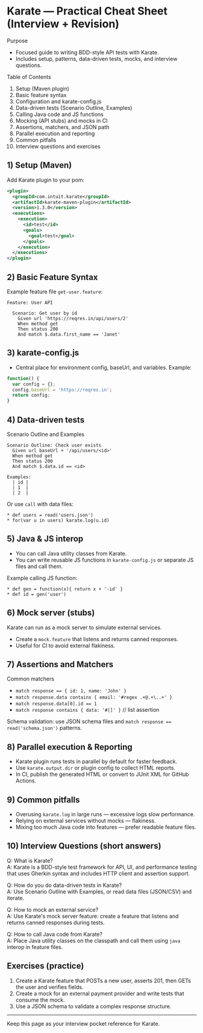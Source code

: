 # Karate — Practical Cheat Sheet (Interview + Revision)

Purpose
- Focused guide to writing BDD-style API tests with Karate.
- Includes setup, patterns, data-driven tests, mocks, and interview questions.

Table of Contents
1. Setup (Maven plugin)
2. Basic feature syntax
3. Configuration and karate-config.js
4. Data-driven tests (Scenario Outline, Examples)
5. Calling Java code and JS functions
6. Mocking (API stubs) and mocks in CI
7. Assertions, matchers, and JSON path
8. Parallel execution and reporting
9. Common pitfalls
10. Interview questions and exercises

## 1) Setup (Maven)
Add Karate plugin to your pom:
```xml
<plugin>
  <groupId>com.intuit.karate</groupId>
  <artifactId>karate-maven-plugin</artifactId>
  <version>1.3.0</version>
  <executions>
    <execution>
      <id>test</id>
      <goals>
        <goal>test</goal>
      </goals>
    </execution>
  </executions>
</plugin>
```

## 2) Basic Feature Syntax

Example feature file `get-user.feature`:
```cucumber
Feature: User API

  Scenario: Get user by id
    Given url 'https://reqres.in/api/users/2'
    When method get
    Then status 200
    And match $.data.first_name == 'Janet'
```

## 3) karate-config.js
- Central place for environment config, baseUrl, and variables.
Example:
```javascript
function() {
  var config = {};
  config.baseUrl = 'https://reqres.in';
  return config;
}
```

## 4) Data-driven tests

Scenario Outline and Examples
```cucumber
Scenario Outline: Check user exists
  Given url baseUrl + '/api/users/<id>'
  When method get
  Then status 200
  And match $.data.id == <id>

Examples:
  | id |
  | 1  |
  | 2  |
```

Or use `call` with data files:
```cucumber
* def users = read('users.json')
* for(var u in users) karate.log(u.id)
```

## 5) Java & JS interop

- You can call Java utility classes from Karate.
- You can write reusable JS functions in `karate-config.js` or separate JS files and call them.

Example calling JS function:
```cucumber
* def gen = function(x){ return x + '-id' }
* def id = gen('user')
```

## 6) Mock server (stubs)
Karate can run as a mock server to simulate external services.
- Create a `mock.feature` that listens and returns canned responses.
- Useful for CI to avoid external flakiness.

## 7) Assertions and Matchers

Common matchers
- `match response == { id: 1, name: 'John' }`
- `match response.data contains { email: '#regex .+@.+\..+' }`
- `match response.data[0].id == 1`
- `match response contains { data: '#[]' }` // list assertion

Schema validation: use JSON schema files and `match response == read('schema.json')` patterns.

## 8) Parallel execution & Reporting

- Karate plugin runs tests in parallel by default for faster feedback.
- Use `karate.output.dir` or plugin config to collect HTML reports.
- In CI, publish the generated HTML or convert to JUnit XML for GitHub Actions.

## 9) Common pitfalls

- Overusing `karate.log` in large runs — excessive logs slow performance.
- Relying on external services without mocks — flakiness.
- Mixing too much Java code into features — prefer readable feature files.

## 10) Interview Questions (short answers)

Q: What is Karate?  
A: Karate is a BDD-style test framework for API, UI, and performance testing that uses Gherkin syntax and includes HTTP client and assertion support.

Q: How do you do data-driven tests in Karate?  
A: Use Scenario Outline with Examples, or read data files (JSON/CSV) and iterate.

Q: How to mock an external service?  
A: Use Karate's mock server feature: create a feature that listens and returns canned responses during tests.

Q: How to call Java code from Karate?  
A: Place Java utility classes on the classpath and call them using `java` interop in feature files.

## Exercises (practice)

1. Create a Karate feature that POSTs a new user, asserts 201, then GETs the user and verifies fields.  
2. Create a mock for an external payment provider and write tests that consume the mock.  
3. Use a JSON schema to validate a complex response structure.

---
Keep this page as your interview pocket reference for Karate.
